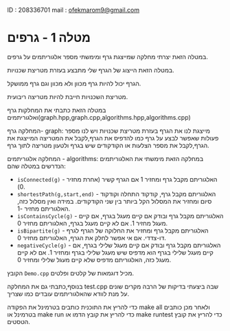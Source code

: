 ID : 208336701
mail : ofekmarom9@gmail.com

# מטלה 1 - גרפים
במטלה הזאת יצרתי מחלקה שמייצגת גרף ומימשתי מספר אלגוריתמים על גרפים.

במטלה הזאת הייצוג של הגרף שלי מתבצע בעזרת מטריצת שכנויות.

הגרף יכול להיות גרף מכוון ולא מכוון וגם גרף ממושקל.

מטריצת השכנויות חייבת להיות מטריצה ריבועית.

במטלה הזאת כתבתי את המחלקות גרף ואלגוריתמים(graph.hpp,graph.cpp,algorithms.hpp,algorithms.cpp)

המחלקה גרף- graph:
מייצגת לנו את הגרף בעזרת מטריצת שכנויות ויש לנו מספר פעולות שאפשר לבצע על גרף כמו להדפיס את הגרף,לקבל את המטריצה המייצגת את הגרף,לקבל את מספר הצלעות או הקודקודים שיש בגרף ולטעון מטריצה לתוך גרף.

המחלקה אלגוריתמים - algorithms:
במחלקה הזאת מימשתי את האלגוריתמים הנדרשים במטלה שהם: 


- `isConnected(g)` - האלגוריתם מקבל גרף ומחזיר 1 אם הגרף קשיר (אחרת מחזיר 0).
- `shortestPath(g,start,end)` - האלגוריתם מקבל גרף, קודקוד התחלה וקודקוד סיום ומחזיר את המסלול הקל ביותר בין שני הקודקודים. במידה ואין מסלול כזה, האלגוריתם מחזיר -1.
- `isContainsCycle(g)` - האלגוריתם מקבל גרף ובודק אם קיים מעגל בגרף, אם קיים מעגל מחזיר 1. אם לא קיים מעגל בגרף, האלגוריתם מחזיר 0.
- `isBipartite(g)` - האלגוריתם מקבל גרף ומחזיר את החלוקה של הגרף לגרף דו-צדדי. אם אי אפשר לחלק את הגרף, האלגוריתם מחזיר 0.
- `negativeCycle(g)` - האלגוריתם מקבל גרף ובודק אם קיים מעגל שלילי בגרף, אם קיים מעגל שלילי בגרף הוא מדפיס שיש מעגל שלילי בגרף ומחזיר 1. אם לא קיים מעגל כזה, האלגוריתם מדפיס שלא קיים מעגל שלילי ומחזיר 0.

הקובץ `Demo.cpp` מכיל דוגמאות של קלטים ופלטים.

בנוסף,כתבתי גם את המחלקה test.cpp שבה ביצעתי בדיקות של הרבה מקרים שונים על מנת לוודא שהאלגוריתמים עובדים כמו שצריך.

כדי להריץ את התוכנית כותבים בטרמינל את הפקודה make all ולאחר מכן כותבים בטרמינל או make run כדי להריץ את קובץ הדמו או make runtest כדי להריץ את קובץ הטסטים.
